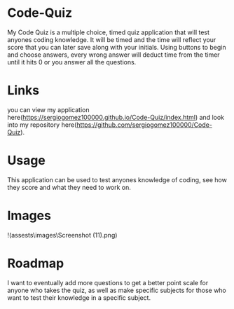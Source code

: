 # Code-Quiz
My Code Quiz is a multiple choice, timed quiz application that will test anyones coding knowledge. It will be timed and the time will reflect your score that you can later save along with your initials. Using buttons to begin and choose answers, every wrong answer will deduct time from the timer until it hits 0 or you answer all the questions.

# Links
you can view my application here(https://sergiogomez100000.github.io/Code-Quiz/index.html) and look into my repository here(https://github.com/sergiogomez100000/Code-Quiz).

# Usage 
This application can be used to test anyones knowledge of coding, see how they score and what they need to work on.

# Images
!(assests\images\Screenshot (11).png)


# Roadmap
I want to eventually add more questions to get a better point scale for anyone who takes the quiz, as well as make specific subjects for those who want to test their knowledge in a specific subject.